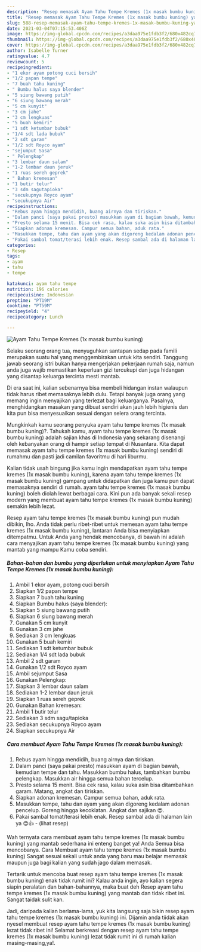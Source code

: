```yaml
---
description: "Resep memasak Ayam Tahu Tempe Kremes (1x masak bumbu kuning) yang lezat Untuk Jualan"
title: "Resep memasak Ayam Tahu Tempe Kremes (1x masak bumbu kuning) yang lezat Untuk Jualan"
slug: 588-resep-memasak-ayam-tahu-tempe-kremes-1x-masak-bumbu-kuning-yang-lezat-untuk-jualan
date: 2021-03-04T07:15:53.406Z
image: https://img-global.cpcdn.com/recipes/a3daa975e1fdb3f2/680x482cq70/ayam-tahu-tempe-kremes-1x-masak-bumbu-kuning-foto-resep-utama.jpg
thumbnail: https://img-global.cpcdn.com/recipes/a3daa975e1fdb3f2/680x482cq70/ayam-tahu-tempe-kremes-1x-masak-bumbu-kuning-foto-resep-utama.jpg
cover: https://img-global.cpcdn.com/recipes/a3daa975e1fdb3f2/680x482cq70/ayam-tahu-tempe-kremes-1x-masak-bumbu-kuning-foto-resep-utama.jpg
author: Isabelle Turner
ratingvalue: 4.7
reviewcount: 5
recipeingredient:
- "1 ekor ayam potong cuci bersih"
- "1/2 papan tempe"
- "7 buah tahu kuning"
- " Bumbu halus saya blender"
- "5 siung bawang putih"
- "6 siung bawang merah"
- "5 cm kunyit"
- "3 cm jahe"
- "3 cm lengkuas"
- "5 buah kemiri"
- "1 sdt ketumbar bubuk"
- "1/4 sdt lada bubuk"
- "2 sdt garam"
- "1/2 sdt Royco ayam"
- "sejumput Sasa"
- " Pelengkap"
- "3 lembar daun salam"
- "1-2 lembar daun jeruk"
- "1 ruas sereh geprek"
- " Bahan kremesan"
- "1 butir telur"
- "3 sdm sagutapioka"
- "secukupnya Royco ayam"
- "secukupnya Air"
recipeinstructions:
- "Rebus ayam hingga mendidih, buang airnya dan tiriskan."
- "Dalam panci (saya pakai presto) masukkan ayam di bagian bawah, kemudian tempe dan tahu. Masukkan bumbu halus, tambahkan bumbu pelengkap. Masukkan air hingga semua bahan tercelup."
- "Presto selama 15 menit. Bisa cek rasa, kalau suka asin bisa ditambahkan garam. Matang, angkat dan tiriskan."
- "Siapkan adonan kremesan. Campur semua bahan, aduk rata."
- "Masukkan tempe, tahu dan ayam yang akan digoreng kedalam adonan pencelup. Goreng hingga kecoklatan. Angkat dan sajikan 😍."
- "Pakai sambal tomat/terasi lebih enak. Resep sambal ada di halaman lain ya 😊👍           (lihat resep)"
categories:
- Resep
tags:
- ayam
- tahu
- tempe

katakunci: ayam tahu tempe 
nutrition: 196 calories
recipecuisine: Indonesian
preptime: "PT19M"
cooktime: "PT59M"
recipeyield: "4"
recipecategory: Lunch

---
```



![Ayam Tahu Tempe Kremes (1x masak bumbu kuning)](https://img-global.cpcdn.com/recipes/a3daa975e1fdb3f2/680x482cq70/ayam-tahu-tempe-kremes-1x-masak-bumbu-kuning-foto-resep-utama.jpg)

Selaku seorang orang tua, menyuguhkan santapan sedap pada famili merupakan suatu hal yang menggembirakan untuk kita sendiri. Tanggung jawab seorang istri bukan hanya mengerjakan pekerjaan rumah saja, namun anda juga wajib memastikan keperluan gizi tercukupi dan juga hidangan yang disantap keluarga tercinta mesti mantab.

Di era  saat ini, kalian sebenarnya bisa membeli hidangan instan walaupun tidak harus ribet memasaknya lebih dulu. Tetapi banyak juga orang yang memang ingin menyajikan yang terlezat bagi keluarganya. Pasalnya, menghidangkan masakan yang dibuat sendiri akan jauh lebih higienis dan kita pun bisa menyesuaikan sesuai dengan selera orang tercinta. 



Mungkinkah kamu seorang penyuka ayam tahu tempe kremes (1x masak bumbu kuning)?. Tahukah kamu, ayam tahu tempe kremes (1x masak bumbu kuning) adalah sajian khas di Indonesia yang sekarang disenangi oleh kebanyakan orang di hampir setiap tempat di Nusantara. Kita dapat memasak ayam tahu tempe kremes (1x masak bumbu kuning) sendiri di rumahmu dan pasti jadi camilan favoritmu di hari liburmu.

Kalian tidak usah bingung jika kamu ingin mendapatkan ayam tahu tempe kremes (1x masak bumbu kuning), karena ayam tahu tempe kremes (1x masak bumbu kuning) gampang untuk didapatkan dan juga kamu pun dapat memasaknya sendiri di rumah. ayam tahu tempe kremes (1x masak bumbu kuning) boleh diolah lewat berbagai cara. Kini pun ada banyak sekali resep modern yang membuat ayam tahu tempe kremes (1x masak bumbu kuning) semakin lebih lezat.

Resep ayam tahu tempe kremes (1x masak bumbu kuning) pun mudah dibikin, lho. Anda tidak perlu ribet-ribet untuk memesan ayam tahu tempe kremes (1x masak bumbu kuning), lantaran Anda bisa menyiapkan ditempatmu. Untuk Anda yang hendak mencobanya, di bawah ini adalah cara menyajikan ayam tahu tempe kremes (1x masak bumbu kuning) yang mantab yang mampu Kamu coba sendiri.

<!--inarticleads1-->

##### Bahan-bahan dan bumbu yang diperlukan untuk menyiapkan Ayam Tahu Tempe Kremes (1x masak bumbu kuning):

1. Ambil 1 ekor ayam, potong cuci bersih
1. Siapkan 1/2 papan tempe
1. Siapkan 7 buah tahu kuning
1. Siapkan  Bumbu halus (saya blender):
1. Siapkan 5 siung bawang putih
1. Siapkan 6 siung bawang merah
1. Gunakan 5 cm kunyit
1. Gunakan 3 cm jahe
1. Sediakan 3 cm lengkuas
1. Gunakan 5 buah kemiri
1. Sediakan 1 sdt ketumbar bubuk
1. Sediakan 1/4 sdt lada bubuk
1. Ambil 2 sdt garam
1. Gunakan 1/2 sdt Royco ayam
1. Ambil sejumput Sasa
1. Gunakan  Pelengkap:
1. Siapkan 3 lembar daun salam
1. Sediakan 1-2 lembar daun jeruk
1. Siapkan 1 ruas sereh geprek
1. Gunakan  Bahan kremesan:
1. Ambil 1 butir telur
1. Sediakan 3 sdm sagu/tapioka
1. Sediakan secukupnya Royco ayam
1. Siapkan secukupnya Air




<!--inarticleads2-->

##### Cara membuat Ayam Tahu Tempe Kremes (1x masak bumbu kuning):

1. Rebus ayam hingga mendidih, buang airnya dan tiriskan.
1. Dalam panci (saya pakai presto) masukkan ayam di bagian bawah, kemudian tempe dan tahu. Masukkan bumbu halus, tambahkan bumbu pelengkap. Masukkan air hingga semua bahan tercelup.
1. Presto selama 15 menit. Bisa cek rasa, kalau suka asin bisa ditambahkan garam. Matang, angkat dan tiriskan.
1. Siapkan adonan kremesan. Campur semua bahan, aduk rata.
1. Masukkan tempe, tahu dan ayam yang akan digoreng kedalam adonan pencelup. Goreng hingga kecoklatan. Angkat dan sajikan 😍.
1. Pakai sambal tomat/terasi lebih enak. Resep sambal ada di halaman lain ya 😊👍 -           (lihat resep)




Wah ternyata cara membuat ayam tahu tempe kremes (1x masak bumbu kuning) yang mantab sederhana ini enteng banget ya! Anda Semua bisa mencobanya. Cara Membuat ayam tahu tempe kremes (1x masak bumbu kuning) Sangat sesuai sekali untuk anda yang baru mau belajar memasak maupun juga bagi kalian yang sudah jago dalam memasak.

Tertarik untuk mencoba buat resep ayam tahu tempe kremes (1x masak bumbu kuning) enak tidak rumit ini? Kalau anda ingin, ayo kalian segera siapin peralatan dan bahan-bahannya, maka buat deh Resep ayam tahu tempe kremes (1x masak bumbu kuning) yang mantab dan tidak ribet ini. Sangat taidak sulit kan. 

Jadi, daripada kalian berlama-lama, yuk kita langsung saja bikin resep ayam tahu tempe kremes (1x masak bumbu kuning) ini. Dijamin anda tiidak akan nyesel membuat resep ayam tahu tempe kremes (1x masak bumbu kuning) lezat tidak ribet ini! Selamat berkreasi dengan resep ayam tahu tempe kremes (1x masak bumbu kuning) lezat tidak rumit ini di rumah kalian masing-masing,ya!.

